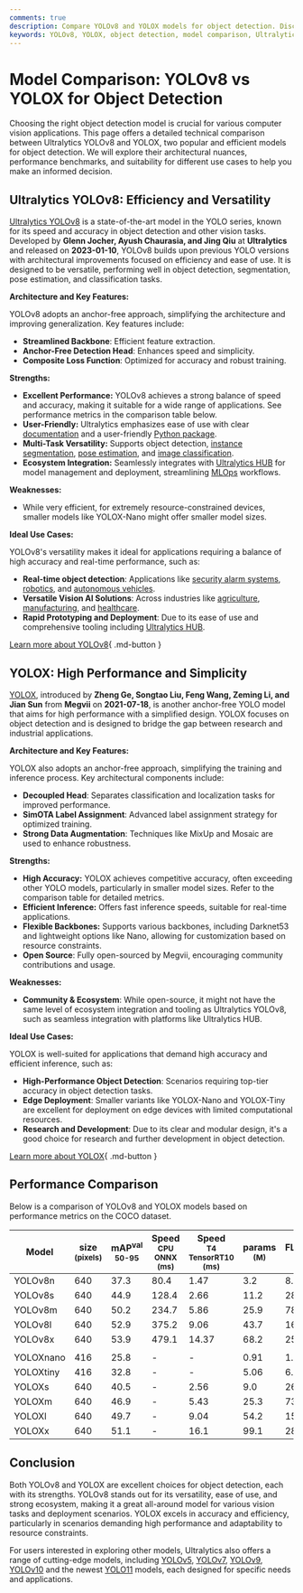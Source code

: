 ```yaml
---
comments: true
description: Compare YOLOv8 and YOLOX models for object detection. Discover strengths, weaknesses, benchmarks, and choose the right model for your application.
keywords: YOLOv8, YOLOX, object detection, model comparison, Ultralytics, computer vision, anchor-free models, AI benchmarks
---
```


# Model Comparison: YOLOv8 vs YOLOX for Object Detection

Choosing the right object detection model is crucial for various computer vision applications. This page offers a detailed technical comparison between Ultralytics YOLOv8 and YOLOX, two popular and efficient models for object detection. We will explore their architectural nuances, performance benchmarks, and suitability for different use cases to help you make an informed decision.

<script async src="https://cdn.jsdelivr.net/npm/chart.js"></script>
<script defer src="../../javascript/benchmark.js"></script>

<canvas id="modelComparisonChart" width="1024" height="400" active-models='["YOLOv8", "YOLOX"]'></canvas>

## Ultralytics YOLOv8: Efficiency and Versatility

[Ultralytics YOLOv8](https://github.com/ultralytics/ultralytics) is a state-of-the-art model in the YOLO series, known for its speed and accuracy in object detection and other vision tasks. Developed by **Glenn Jocher, Ayush Chaurasia, and Jing Qiu** at **Ultralytics** and released on **2023-01-10**, YOLOv8 builds upon previous YOLO versions with architectural improvements focused on efficiency and ease of use. It is designed to be versatile, performing well in object detection, segmentation, pose estimation, and classification tasks.

**Architecture and Key Features:**

YOLOv8 adopts an anchor-free approach, simplifying the architecture and improving generalization. Key features include:

- **Streamlined Backbone**: Efficient feature extraction.
- **Anchor-Free Detection Head**: Enhances speed and simplicity.
- **Composite Loss Function**: Optimized for accuracy and robust training.

**Strengths:**

- **Excellent Performance:** YOLOv8 achieves a strong balance of speed and accuracy, making it suitable for a wide range of applications. See performance metrics in the comparison table below.
- **User-Friendly:** Ultralytics emphasizes ease of use with clear [documentation](https://docs.ultralytics.com/) and a user-friendly [Python package](https://pypi.org/project/ultralytics/).
- **Multi-Task Versatility:** Supports object detection, [instance segmentation](https://www.ultralytics.com/glossary/instance-segmentation), [pose estimation](https://docs.ultralytics.com/tasks/pose/), and [image classification](https://www.ultralytics.com/glossary/image-classification).
- **Ecosystem Integration:** Seamlessly integrates with [Ultralytics HUB](https://hub.ultralytics.com/) for model management and deployment, streamlining [MLOps](https://www.ultralytics.com/glossary/machine-learning-operations-mlops) workflows.

**Weaknesses:**

- While very efficient, for extremely resource-constrained devices, smaller models like YOLOX-Nano might offer smaller model sizes.

**Ideal Use Cases:**

YOLOv8's versatility makes it ideal for applications requiring a balance of high accuracy and real-time performance, such as:

- **Real-time object detection**: Applications like [security alarm systems](https://www.ultralytics.com/blog/security-alarm-system-projects-with-ultralytics-yolov8), [robotics](https://www.ultralytics.com/glossary/robotics), and [autonomous vehicles](https://www.ultralytics.com/solutions/ai-in-self-driving).
- **Versatile Vision AI Solutions**: Across industries like [agriculture](https://www.ultralytics.com/solutions/ai-in-agriculture), [manufacturing](https://www.ultralytics.com/solutions/ai-in-manufacturing), and [healthcare](https://www.ultralytics.com/solutions/ai-in-healthcare).
- **Rapid Prototyping and Deployment**: Due to its ease of use and comprehensive tooling including [Ultralytics HUB](https://www.ultralytics.com/hub).

[Learn more about YOLOv8](https://docs.ultralytics.com/models/yolov8/){ .md-button }

## YOLOX: High Performance and Simplicity

[YOLOX](https://github.com/Megvii-BaseDetection/YOLOX), introduced by **Zheng Ge, Songtao Liu, Feng Wang, Zeming Li, and Jian Sun** from **Megvii** on **2021-07-18**, is another anchor-free YOLO model that aims for high performance with a simplified design. YOLOX focuses on object detection and is designed to bridge the gap between research and industrial applications.

**Architecture and Key Features:**

YOLOX also adopts an anchor-free approach, simplifying the training and inference process. Key architectural components include:

- **Decoupled Head**: Separates classification and localization tasks for improved performance.
- **SimOTA Label Assignment**: Advanced label assignment strategy for optimized training.
- **Strong Data Augmentation**: Techniques like MixUp and Mosaic are used to enhance robustness.

**Strengths:**

- **High Accuracy:** YOLOX achieves competitive accuracy, often exceeding other YOLO models, particularly in smaller model sizes. Refer to the comparison table for detailed metrics.
- **Efficient Inference:** Offers fast inference speeds, suitable for real-time applications.
- **Flexible Backbones:** Supports various backbones, including Darknet53 and lightweight options like Nano, allowing for customization based on resource constraints.
- **Open Source**: Fully open-sourced by Megvii, encouraging community contributions and usage.

**Weaknesses:**

- **Community & Ecosystem**: While open-source, it might not have the same level of ecosystem integration and tooling as Ultralytics YOLOv8, such as seamless integration with platforms like Ultralytics HUB.

**Ideal Use Cases:**

YOLOX is well-suited for applications that demand high accuracy and efficient inference, such as:

- **High-Performance Object Detection**: Scenarios requiring top-tier accuracy in object detection tasks.
- **Edge Deployment**: Smaller variants like YOLOX-Nano and YOLOX-Tiny are excellent for deployment on edge devices with limited computational resources.
- **Research and Development**: Due to its clear and modular design, it's a good choice for research and further development in object detection.

[Learn more about YOLOX](https://yolox.readthedocs.io/en/latest/){ .md-button }

## Performance Comparison

Below is a comparison of YOLOv8 and YOLOX models based on performance metrics on the COCO dataset.

| Model     | size<br><sup>(pixels) | mAP<sup>val<br>50-95 | Speed<br><sup>CPU ONNX<br>(ms) | Speed<br><sup>T4 TensorRT10<br>(ms) | params<br><sup>(M) | FLOPs<br><sup>(B) |
|-----------|-----------------------|----------------------|--------------------------------|-------------------------------------|--------------------|-------------------|
| YOLOv8n   | 640                   | 37.3                 | 80.4                           | 1.47                                | 3.2                | 8.7               |
| YOLOv8s   | 640                   | 44.9                 | 128.4                          | 2.66                                | 11.2               | 28.6              |
| YOLOv8m   | 640                   | 50.2                 | 234.7                          | 5.86                                | 25.9               | 78.9              |
| YOLOv8l   | 640                   | 52.9                 | 375.2                          | 9.06                                | 43.7               | 165.2             |
| YOLOv8x   | 640                   | 53.9                 | 479.1                          | 14.37                               | 68.2               | 257.8             |
|           |                       |                      |                                |                                     |                    |                   |
| YOLOXnano | 416                   | 25.8                 | -                              | -                                   | 0.91               | 1.08              |
| YOLOXtiny | 416                   | 32.8                 | -                              | -                                   | 5.06               | 6.45              |
| YOLOXs    | 640                   | 40.5                 | -                              | 2.56                                | 9.0                | 26.8              |
| YOLOXm    | 640                   | 46.9                 | -                              | 5.43                                | 25.3               | 73.8              |
| YOLOXl    | 640                   | 49.7                 | -                              | 9.04                                | 54.2               | 155.6             |
| YOLOXx    | 640                   | 51.1                 | -                              | 16.1                                | 99.1               | 281.9             |

## Conclusion

Both YOLOv8 and YOLOX are excellent choices for object detection, each with its strengths. YOLOv8 stands out for its versatility, ease of use, and strong ecosystem, making it a great all-around model for various vision tasks and deployment scenarios. YOLOX excels in accuracy and efficiency, particularly in scenarios demanding high performance and adaptability to resource constraints.

For users interested in exploring other models, Ultralytics also offers a range of cutting-edge models, including [YOLOv5](https://docs.ultralytics.com/models/yolov5/), [YOLOv7](https://docs.ultralytics.com/models/yolov7/), [YOLOv9](https://docs.ultralytics.com/models/yolov9/), [YOLOv10](https://docs.ultralytics.com/models/yolov10/) and the newest [YOLO11](https://docs.ultralytics.com/models/yolo11/) models, each designed for specific needs and applications.
